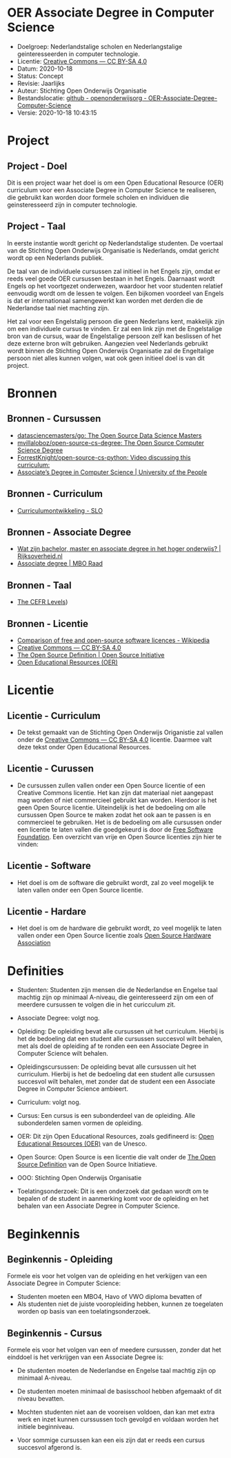 # OER Associate Degree in Computer Science

* Doelgroep: Nederlandstalige scholen en Nederlangstalige geinteresseerden in computer technologie.
* Licentie: [Creative Commons — CC BY-SA 4.0](https://creativecommons.org/licenses/by-sa/4.0/)
* Datum: 2020-10-18
* Status: Concept
* Revisie: Jaarlijks
* Auteur: Stichting Open Onderwijs Organisatie
* Bestandslocatie: [github - openonderwijsorg - OER-Associate-Degree-Computer-Science](https://github.com/openonderwijsorg/OER-Associate-Degree-Computer-Science)
* Versie: 2020-10-18 10:43:15 

# Project

## Project - Doel

Dit is een project waar het doel is om een Open Educational Resource (OER) curriculum voor een Associate Degree in Computer Science te realiseren, die gebruikt kan worden door formele scholen en individuen die geinsteresseerd zijn in computer technologie.

## Project - Taal 

In eerste instantie wordt gericht op Nederlandstalige studenten. De voertaal van de Stichting Open Onderwijs Organisatie is Nederlands, omdat gericht wordt op een Nederlands publiek.

De taal van de individuele cursussen zal initieel in het Engels zijn, omdat er reeds veel goede OER cursussen bestaan in het Engels. Daarnaast wordt Engels op het voortgezet onderwezen, waardoor het voor studenten relatief eenvoudig wordt om de lessen te volgen. Een bijkomen voordeel van Engels is dat er internationaal samengewerkt kan worden met derden die de Nederlandse taal niet machting zijn.

Het zal voor een Engelstalig persoon die geen Nederlans kent, makkelijk zijn om een individuele cursus te vinden. Er zal een link zijn met de Engelstalige bron van de cursus, waar de Engelstalige persoon zelf kan beslissen of het deze externe bron wilt gebruiken. Aangezien veel Nederlands gebruikt wordt binnen de Stichting Open Onderwijs Organisatie zal de Engeltalige persoon niet alles kunnen volgen, wat ook geen initieel doel is van dit project.

# Bronnen

## Bronnen - Cursussen

* [datasciencemasters/go: The Open Source Data Science Masters](https://github.com/datasciencemasters/go)
* [mvillaloboz/open-source-cs-degree: The Open Source Computer Science Degree](https://github.com/mvillaloboz/open-source-cs-degree)
* [ForrestKnight/open-source-cs-python: Video discussing this curriculum:](https://github.com/ForrestKnight/open-source-cs-python)
* [Associate’s Degree in Computer Science | University of the People](https://www.uopeople.edu/programs/cs/degrees/computer-science-associates-degree/)

## Bronnen - Curriculum

* [Curriculumontwikkeling - SLO](https://www.slo.nl/thema/meer/curriculumontwikkeling/)

## Bronnen - Associate Degree

* [Wat zijn bachelor, master en associate degree in het hoger onderwijs? | Rijksoverheid.nl](https://www.rijksoverheid.nl/onderwerpen/hoger-onderwijs/vraag-en-antwoord/wat-zijn-de-bachelor-master-en-associate-degree-in-het-hoger-onderwijs)
* [Associate degree | MBO Raad](https://www.mboraad.nl/themas/doorstroom-mbo-hbo/associate-degree)

## Bronnen - Taal

* [The CEFR Levels](https://www.coe.int/en/web/common-european-framework-reference-languages/level-descriptions))

## Bronnen - Licentie

* [Comparison of free and open-source software licences - Wikipedia](https://en.wikipedia.org/wiki/Comparison_of_free_and_open-source_software_licences)
* [Creative Commons — CC BY-SA 4.0](https://creativecommons.org/licenses/by-sa/4.0/)
* [The Open Source Definition | Open Source Initiative](https://opensource.org/docs/osd)
* [Open Educational Resources (OER)](https://en.unesco.org/themes/building-knowledge-societies/oer)

# Licentie

## Licentie - Curriculum

* De tekst gemaakt van de Stichting Open Onderwijs Origanistie zal vallen onder de [Creative Commons — CC BY-SA 4.0](https://creativecommons.org/licenses/by-sa/4.0/) licentie. Daarmee valt deze tekst onder Open Educational Resources.

## Licentie - Curussen

* De cursussen zullen vallen onder een Open Source licentie of een Creative Commons licentie. Het kan zijn dat materiaal niet aangepast mag worden of niet commercieel gebruikt kan worden. Hierdoor is het geen Open Source licentie. Uiteindelijk is het de bedoeling om alle cursussen Open Source te maken zodat het ook aan te passen is en commercieel te gebruiken. Het is de bedoeling om alle cursussen onder een licentie te laten vallen die goedgekeurd is door de [Free Software Foundation](https://www.fsf.org/). Een overzicht van vrije en Open Source licenties zijn hier te vinden:

## Licentie - Software

* Het doel is om de software die gebruikt wordt, zal zo veel mogelijk te laten vallen onder een Open Source licentie.
 
## Licentie - Hardare

* Het doel is om de hardware die gebruikt wordt, zo veel mogelijk te laten vallen onder een Open Source licentie zoals [Open Source Hardware Association](https://www.oshwa.org/definition/)

# Definities

* Studenten: Studenten zijn mensen die de Nederlandse en Engelse taal machtig zijn op minimaal A-niveau, die geinteresseerd zijn om een of meerdere cursussen te volgen die in het curicculum zit.

* Associate Degree: volgt nog.

* Opleiding: De opleiding bevat alle cursussen uit het curriculum. Hierbij is het de bedoeling dat een student alle cursussen succesvol wilt behalen, met als doel de opleiding af te ronden een een Associate Degree in Computer Science wilt behalen.

* Opleidingscursussen: De opleiding bevat alle cursussen uit het curriculum. Hierbij is het de bedoeling dat een student alle cursussen succesvol wilt behalen, met zonder dat de student een een Associate Degree in Computer Science ambieert.

* Curriculum: volgt nog.

* Cursus: Een cursus is een subonderdeel van de opleiding. Alle subonderdelen samen vormen de opleiding. 

* OER: Dit zijn Open Educational Resources, zoals gedifineerd is: [Open Educational Resources (OER)](https://en.unesco.org/themes/building-knowledge-societies/oer) van de Unesco.

* Open Source: Open Source is een licentie die valt onder de [The Open Source Definition](https://opensource.org/docs/osd) van de Open Source Initiatieve.

* OOO: Stichting Open Onderwijs Organisatie

* Toelatingsonderzoek: Dit is een onderzoek dat gedaan wordt om te bepalen of de student in aanmerking komt voor de opleiding en het behalen van een Associate Degree in Computer Science.

# Beginkennis

## Beginkennis - Opleiding

Formele eis voor het volgen van de opleiding en het verkijgen van een Associate Degree in Computer Science:

* Studenten moeten een MBO4, Havo of VWO diploma bevatten of
* Als studenten niet de juiste vooropleiding hebben, kunnen ze toegelaten worden op basis van een toelatingsonderzoek. 

## Beginkennis - Cursus

Formele eis voor het volgen van een of meedere cursussen, zonder dat het einddoel is het verkrijgen van een Associate Degree is:

* De studenten moeten de Nederlandse en Engelse taal machtig zijn op minimaal A-niveau. 

* De studenten moeten minimaal de basisschool hebben afgemaakt of dit niveau bevatten.

* Mochten studenten niet aan de vooreisen voldoen, dan kan met extra werk en inzet kunnen curssussen toch gevolgd en voldaan worden het initiele beginniveau.

* Voor sommige cursussen kan een eis zijn dat er reeds een cursus succesvol afgerond is.
